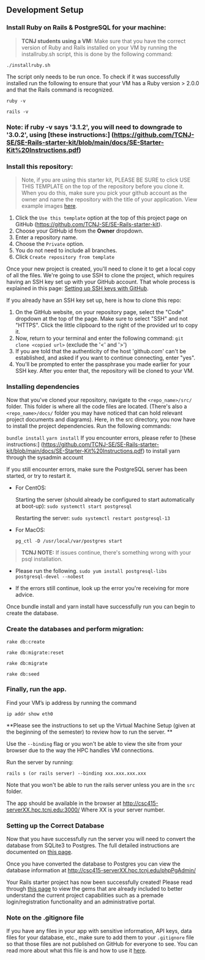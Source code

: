 ## Development Setup

### Install Ruby on Rails & PostgreSQL for your machine:


> **TCNJ students using a VM:** 
Make sure that you have the correct version of Ruby and Rails installed on your VM by running the installruby.sh script, this is done by the following command:

    ./installruby.sh

The script only needs to be run once.  To check if it was successfully installed run the following to ensure that your VM has a Ruby version > 2.0.0 and that the Rails command is recognized.

    ruby -v
    
    rails -v

### Note: if ruby -v says '3.1.2', you will need to downgrade to '3.0.2', using [these instructions:] (https://github.com/TCNJ-SE/SE-Rails-starter-kit/blob/main/docs/SE-Starter-Kit%20Instructions.pdf) 


### Install this repository: 
> Note, if you are using this starter kit, PLEASE BE SURE to click USE THIS TEMPLATE on the top of the repository before you clone it. When you do this, make sure you pick your github account as the owner and name the repository with the title of your application. View example images [here](https://github.com/TCNJ-SE/SE-Rails-starter-kit/blob/main/docs/setup-demo-images.md).
1. Click the `Use this template` option at the top of this project page on GitHub (<https://github.com/TCNJ-SE/SE-Rails-starter-kit>).
2. Choose your GitHub id from the **Owner** dropdown.
3. Enter a repository name.
4. Choose the `Private` option.
5. You do not need to include all branches.
6. Click `Create repository from template`  

Once your new project is created, you'll need to clone it to get a local copy of all the files. We're going to use SSH to clone the project, which requires having an SSH key set up with your GitHub account. That whole process is explained in this page: [Setting up SSH keys with GitHub](Setting_up_SSH_keys_GitHub.md).

If you already have an SSH key set up, here is how to clone this repo:

1. On the GitHub website, on your repository page, select the "Code" dropdown at the top of the page. Make sure to select "SSH" and not "HTTPS". Click the little clipboard to the right of the provided url to copy it.
2. Now, return to your terminal and enter the following command: `git clone <copied url>` (exclude the '<' and '>')
3. If you are told that the authenticity of the host 'github.com' can't be established, and asked if you want to continue connecting, enter "yes".
4. You'll be prompted to enter the passphrase you made earlier for your SSH key. After you enter that, the repository will be cloned to your VM.

### Installing dependencies

Now that you've cloned your repository, navigate to the `<repo_name>/src/` folder. This folder is where all the code files are located. (There's also a `<repo_name>/docs/` folder you may have noticed that can hold relevant project documents and diagrams). Here, in the src directory, you now have to install the project dependencies. Run the following commands:

`bundle install`
`yarn install`
If you encounter errors, please refer to [these instructions:] (https://github.com/TCNJ-SE/SE-Rails-starter-kit/blob/main/docs/SE-Starter-Kit%20Instructions.pdf) to install yarn through the sysadmin account

If you still encounter errors, make sure the PostgreSQL server has been started, or try to restart it.

* For CentOS:

  Starting the server (should already be configured to start automatically at boot-up):
  `sudo systemctl start postgresql`

  Restarting the server:
  `sudo systemctl restart postgresql-13`

* For MacOS:

  `pg_ctl -D /usr/local/var/postgres start`


> **TCNJ NOTE:** If issues continue, there's something wrong with your psql installation.

* Please run the following. `sudo yum install postgresql-libs postgresql-devel --nobest`

* If the errors still continue, look up the error you're receiving for more advice.

Once bundle install and yarn install have successfully run you can begin to create the database.

### Create the databases and perform migration:

    rake db:create
    
    rake db:migrate:reset
    
    rake db:migrate
    
    rake db:seed

### Finally, run the app.
Find your VM’s ip address by running the command

`ip addr show eth0`

**Please see the instructions to set up the Virtual Machine Setup (given at the beginning of the semester) to review how to run the server. ** 

Use the `--binding` flag or you won't be able to view the site from your browser due to the way the HPC handles VM connections.

Run the server by running:

`rails s (or rails server) --binding xxx.xxx.xxx.xxx`

Note that you won't be able to run the rails server unless you are in the `src` folder.

The app should be available in the browser at http://csc415-serverXX.hpc.tcnj.edu:3000/ 
Where XX is your server number.



### Setting up the Correct Database
Now that you have successfully run the server you will need to convert the database from SQLite3 to Postgres.  The full detailed instructions are documented on [this page](SQLite3_to_Postgres_on_Rails.md).

Once you have converted the database to Postgres you can view the database information at http://csc415-serverXX.hpc.tcnj.edu/phpPgAdmin/ 

Your Rails starter project has now been successfully created!  Please read through [this page](More_helpful_info.md) to view the gems that are already included to better understand the current project capabilities such as a premade login/registration functionality and an administrative portal.


### Note on the .gitignore file
If you have any files in your app with sensitive information, API keys, data files for your database, etc., make sure to add them to your `.gitignore` file so that those files are not published on GitHub for everyone to see. You can read more about what this file is and how to use it [here](.gitignore_Guide.md).
